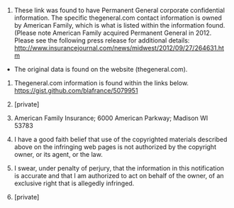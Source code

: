 1. These link was found to have Permanent General corporate confidential information. The specific thegeneral.com contact information is owned by American Family, which is what is listed within the information found. (Please note American Family acquired Permanent General in 2012. Please see the following press release for additional details: http://www.insurancejournal.com/news/midwest/2012/09/27/264631.htm

* The original data is found on the website (thegeneral.com).

1. Thegeneral.com information is found within the links below.
https://gist.github.com/blafrance/5079951

2. [private]

3. American Family Insurance; 6000 American Parkway; Madison WI 53783

4. I have a good faith belief that use of the copyrighted materials described above on the infringing web pages is not authorized by the copyright owner, or its agent, or the law.

5. I swear, under penalty of perjury, that the information in this notification is accurate and that I am authorized to act on behalf of the owner, of an exclusive right that is allegedly infringed.

6. [private]
